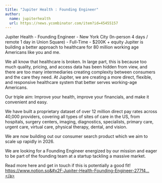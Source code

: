 ```yaml
---
title: "Jupiter Health : Founding Engineer"
author:
  name: jupiterhealth
  url: https://news.ycombinator.com/item?id=45455157
---
```

Jupiter Health - Founding Engineer - New York City (In-person 4 days &#x2F; remote 1 day in Union Square) - Full-Time - $200K + equity
Jupiter is building a better approach to healthcare for 80 million working age Americans like you and me.

We all know that healthcare is broken. In large part, this is because too much quality, pricing, and access data has been hidden from view, and there are too many intermediaries creating complexity between consumers and the care they need. At Jupiter, we are creating a more direct, flexible, and responsive healthcare system that better serves working-age Americans.

Our triple aim: Improve your health, improve your financials, and make it convenient and easy.

We have built a proprietary dataset of over 12 million direct pay rates across 40,000 providers, covering all types of sites of care in the US, from hospitals, surgery centers, imaging, diagnostics, specialists, primary care, urgent care, virtual care, physical therapy, dental, and vision.

We are now building out our consumer search product which we aim to scale up rapidly in 2026.

We are looking for a Founding Engineer energized by our mission and eager to be part of the founding team at a startup tackling a massive market.

Read more here and get in touch if this is potentially a good fit!
<a href="https:&#x2F;&#x2F;www.notion.so&#x2F;Jupiter-Health-Founding-Engineer-277f44bda087802cbb72ce7a66e00200" rel="nofollow">https:&#x2F;&#x2F;www.notion.so&#x2F;Jupiter-Health-Founding-Engineer-277f4...</a>
<JobApplication />
